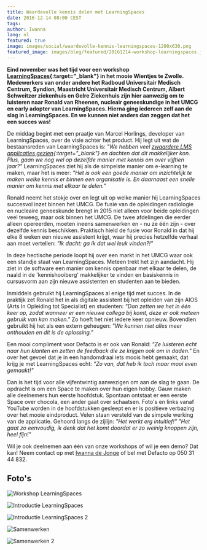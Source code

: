 ```yaml
---
title: Waardevolle kennis delen met LearningSpaces
date: 2016-12-14 08:00 CEST
tags:
author: Iwanna
lang: nl
featured: true
image: images/social/waardevolle-kennis-learningspaces-1200x630.png
featured_image: images/blog/featured/20161214-workshop-learningspaces.jpg
---
```


**Eind november was het tijd voor een workshop [LearningSpaces](http://www.learningspaces.nl){:target="_blank"} in het mooie Wientjes te Zwolle. Medewerkers van onder andere het Radboud Universitair Medisch Centrum, Syndion, Maastricht Universitair Medisch Centrum, Albert Schweitzer ziekenhuis en Gelre Ziekenhuis zijn hier aanwezig om te luisteren naar Ronald van Rheenen, nucleair geneeskundige in het UMCG en early adopter van LearningSpaces. Hierna ging iedereen zelf aan de slag in LearningSpaces. En we kunnen niet anders dan zeggen dat het een succes was!**

De middag begint met een praatje van Marcel Horlings, developer van LearningSpaces, over de visie achter het product. Hij legt uit wat de bestaansreden van LearningSpaces is: *"We hebben veel [zwaardere LMS applicaties gezien](http://blog.learningspaces.io/ending-the-lms-era-for-organisations/){:target="_blank"} en dachten dat dit makkelijker kon. Plus, gaan we nog wel op dezelfde manier met kennis om over vijftien jaar?"* LearningSpaces ziet hij als de simpelste manier om e-learning te maken, maar het is meer: *"Het is ook een goede manier om inzichtelijk te maken welke kennis er binnen een organisatie is. En daarnaast een snelle manier om kennis met elkaar te delen."*

Ronald neemt het stokje over en legt uit op welke manier hij LearningSpaces succesvol inzet binnen het UMCG. De fusie van de opleidingen radiologie en nucleaire geneeskunde brengt in 2015 niet alleen voor beide opleidingen veel teweeg, maar ook binnen het UMCG. De twee afdelingen die eerder alleen opereerden, moeten ineens samenwerken en - nu ze één zijn - over dezelfde kennis beschikken. Praktisch hield de fusie voor Ronald in dat hij elke 8 weken een nieuwe assistent krijgt, waar hij precies hetzelfde verhaal aan moet vertellen: *"Ik dacht: ga ik dat wel leuk vinden?!"*

In deze hectische periode loopt hij over een markt in het UMCG waar ook een standje staat van LearningSpaces. Meteen trekt het zijn aandacht. Hij ziet in de software een manier om kennis openbaar met elkaar te delen, de naald in de 'kennishooiberg' makkelijker te vinden en basiskennis in cursusvorm aan zijn nieuwe assistenten en studenten aan te bieden.

Inmiddels gebruikt hij LearningSpaces al enige tijd met succes. In de praktijk zet Ronald het in als digitale assistent bij het opleiden van zijn AIOS (Arts In Opleiding tot Specialist) en studenten: *"Dan zetten we het in één keer op, zodat wanneer er een nieuwe collega bij komt, deze er ook meteen gebruik van kan maken."* Zo hoeft het niet iedere keer opnieuw. Bovendien gebruikt hij het als een extern geheugen: *"We kunnen niet alles meer onthouden en dit is de oplossing."*

Een mooi compliment voor Defacto is er ook van Ronald: *"Ze luisteren echt naar hun klanten en zetten de feedback die ze krijgen ook om in daden."* En over het gevoel dat je in een handomdraai iets moois hebt gemaakt, dat krijg je met LearningSpaces echt: *"Zo van, dat heb ik toch maar mooi even gemaakt!"*

Dan is het tijd voor alle vijfentwintig aanwezigen om aan de slag te gaan. De opdracht is om een Space te maken over hun eigen hobby. Gauw maken alle deelnemers hun eerste hoofdstuk. Spontaan ontstaat er een eerste Space over chocola, een ander gaat over schaatsen. Foto's en links vanaf YouTube worden in de hoofdstukken gesleept en er is positieve verbazing over het mooie eindproduct. Velen staan versteld van de simpele werking van de applicatie. Gehoord langs de zijlijn: *"Het werkt erg intuitief!"* *"Het gaat zo eenvoudig, ik denk dat het komt doordat er zo weinig knoppen zijn, heel fijn!"*

Wil je ook deelnemen aan één van onze workshops of wil je een demo? Dat kan! Neem contact op met [Iwanna de Jonge](mailto:iwanna@defacto.nl) of bel met Defacto op 050 31 44 832.

## Foto's

![Workshop LearningSpaces](/images/blog/20161214-workshop-learningspaces-01.jpg)

![Introductie LearningSpaces](/images/blog/20161214-workshop-learningspaces-02.jpg)

![Introductie LearningSpaces 2](/images/blog/20161214-workshop-learningspaces-03.jpg)

![Samenwerken](/images/blog/20161214-workshop-learningspaces-04.jpg)

![Samenwerken 2](/images/blog/20161214-workshop-learningspaces-05.jpg)
